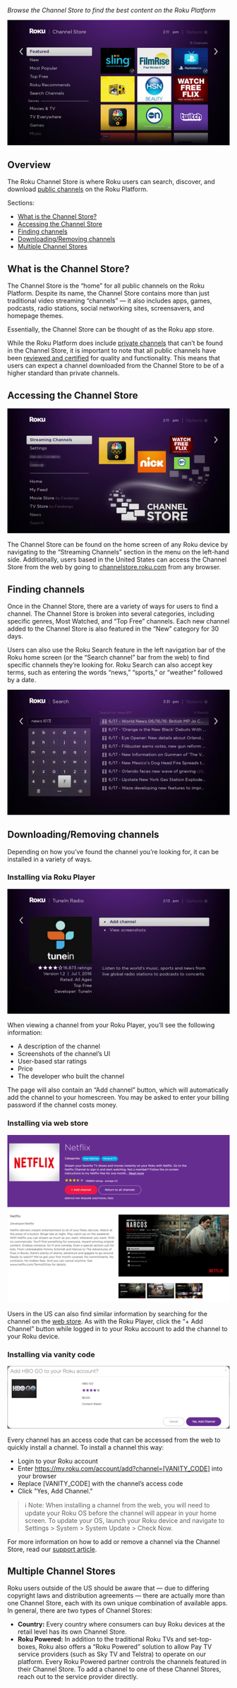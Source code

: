 _Browse the Channel Store to find the best content on the Roku Platform_

![Channel Store — Featured Channels](../../images/featured.png)

## Overview

The Roku Channel Store is where Roku users can search, discover, and download [public channels](https://www.google.com/url?q=https://github.com/rokudev/docs/blob/master/publish/channel-store/publishing.md&sa=D&ust=1471041006019000&usg=AFQjCNEhTlcO8V7mS1KpJkza1IWMbb5wnw) on the Roku Platform.

Sections:

*   [What is the Channel Store?](#what-is-the-channel-store)
*   [Accessing the Channel Store](#accessing-the-channel-store)
*   [Finding channels](#finding-channels)
*   [Downloading/Removing channels](#downloading/removing-channels)
*   [Multiple Channel Stores](#multiple-channel-stores)

## What is the Channel Store?

The Channel Store is the “home” for all public channels on the Roku Platform. Despite its name, the Channel Store contains more than just traditional video streaming “channels” — it also includes apps, games, podcasts, radio stations, social networking sites, screensavers, and homepage themes.

Essentially, the Channel Store can be thought of as the Roku app store.

While the Roku Platform does include [private channels](https://www.google.com/url?q=https://github.com/rokudev/docs/blob/master/develop/guides/private-channels.md&sa=D&ust=1471041006025000&usg=AFQjCNGf0oCTX6vFlyPqfMqPKIoHRb5TzQ) that can’t be found in the Channel Store, it is important to note that all public channels have been [reviewed and certified](https://www.google.com/url?q=https://github.com/rokudev/docs/blob/master/publish/channel-store/certification.md&sa=D&ust=1471041006026000&usg=AFQjCNFyd7T1BCpwr7EYep4IpKO1CbAF3A) for quality and functionality. This means that users can expect a channel downloaded from the Channel Store to be of a higher standard than private channels.

## Accessing the Channel Store

![Channel Store](../../images/channel_store.png)

The Channel Store can be found on the home screen of any Roku device by navigating to the “Streaming Channels” section in the menu on the left-hand side. Additionally, users based in the United States can access the Channel Store from the web by going to [channelstore.roku.com](https://www.google.com/url?q=https://channelstore.roku.com/browse&sa=D&ust=1471041006028000&usg=AFQjCNGfMldZqzlDEBVrWKb0-g_LlOIsoQ) from any browser.

## Finding channels

Once in the Channel Store, there are a variety of ways for users to find a channel. The Channel Store is broken into several categories, including specific genres, Most Watched, and “Top Free” channels. Each new channel added to the Channel Store is also featured in the “New” category for 30 days.

Users can also use the Roku Search feature in the left navigation bar of the Roku home screen (or the “Search channel” bar from the web) to find specific channels they’re looking for. Roku Search can also accept key terms, such as entering the words “news,” “sports,” or “weather” followed by a date.

![Roku Search — News](../../images/roku_search_news.jpg)

## Downloading/Removing channels

Depending on how you’ve found the channel you’re looking for, it can be installed in a variety of ways.

### Installing via Roku Player

![TuneIn download page](../../images/tunein.png)

When viewing a channel from your Roku Player, you’ll see the following information:

*   A description of the channel
*   Screenshots of the channel’s UI
*   User-based star ratings
*   Price
*   The developer who built the channel

The page will also contain an “Add channel” button, which will automatically add the channel to your homescreen. You may be asked to enter your billing password if the channel costs money.

### Installing via web store

![Netflix download page — Web](../../images/netflix_web.png)

Users in the US can also find similar information by searching for the channel on the [web store](https://www.google.com/url?q=https://channelstore.roku.com/browse&sa=D&ust=1471041006036000&usg=AFQjCNG-FP7ulubQodqMdal3he5XzDgh7g). As with the Roku Player, click the “+ Add Channel” button while logged in to your Roku account to add the channel to your Roku device.

### Installing via vanity code

![HBO Go download page — Vanity code](../../images/vanity_code.png)

Every channel has an access code that can be accessed from the web to quickly install a channel. To install a channel this way:

*   Login to your Roku account
*   Enter https://my.roku.com/account/add?channel=[VANITY_CODE] into your browser
*   Replace [VANITY_CODE] with the channel’s access code
*   Click "Yes, Add Channel."

> :information_source: Note: When installing a channel from the web, you will need to update your Roku OS before the channel will appear in your home screen. To update your OS, launch your Roku device and navigate to Settings > System > System Update > Check Now.

For more information on how to add or remove a channel via the Channel Store, read our [support article](https://www.google.com/url?q=https://support.roku.com/hc/en-us/articles/208756388-How-do-I-add-or-remove-channels-on-my-Roku-player-&sa=D&ust=1471041006040000&usg=AFQjCNGKwSzw0HBJl1jGkCYppBkmnA7VCQ).

## Multiple Channel Stores

Roku users outside of the US should be aware that — due to differing copyright laws and distribution agreements — there are actually more than one Channel Store, each with its own unique combination of available apps. In general, there are two types of Channel Stores:

*   **Country:** Every country where consumers can buy Roku devices at the retail level has its own Channel Store.
*   **Roku Powered:** In addition to the traditional Roku TVs and set-top-boxes, Roku also offers a “Roku Powered” solution to allow Pay TV service providers (such as Sky TV and Telstra) to operate on our platform. Every Roku Powered partner controls the channels featured in their Channel Store. To add a channel to one of these Channel Stores, reach out to the service provider directly.
